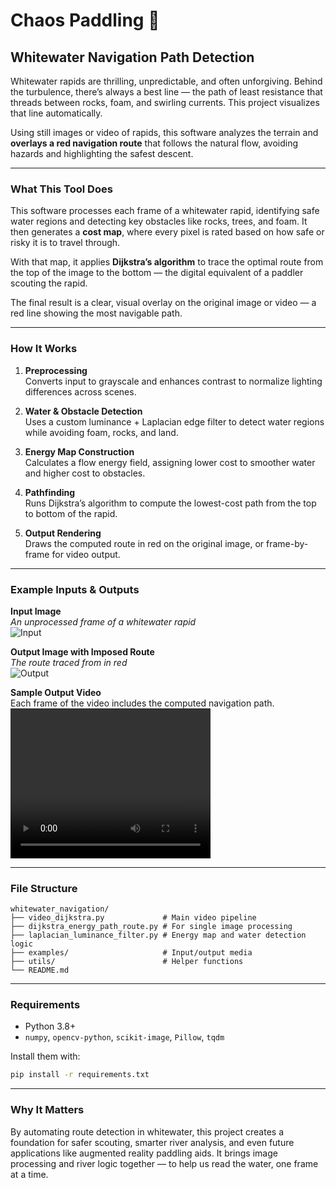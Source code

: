 # Chaos Paddling 🛶

## Whitewater Navigation Path Detection

Whitewater rapids are thrilling, unpredictable, and often unforgiving. Behind the turbulence, there’s always a best line — the path of least resistance that threads between rocks, foam, and swirling currents. This project visualizes that line automatically.

Using still images or video of rapids, this software analyzes the terrain and **overlays a red navigation route** that follows the natural flow, avoiding hazards and highlighting the safest descent.

---

### What This Tool Does

This software processes each frame of a whitewater rapid, identifying safe water regions and detecting key obstacles like rocks, trees, and foam. It then generates a **cost map**, where every pixel is rated based on how safe or risky it is to travel through.

With that map, it applies **Dijkstra’s algorithm** to trace the optimal route from the top of the image to the bottom — the digital equivalent of a paddler scouting the rapid.

The final result is a clear, visual overlay on the original image or video — a red line showing the most navigable path.

---

### How It Works

1. **Preprocessing**  
   Converts input to grayscale and enhances contrast to normalize lighting differences across scenes.

2. **Water & Obstacle Detection**  
   Uses a custom luminance + Laplacian edge filter to detect water regions while avoiding foam, rocks, and land.

3. **Energy Map Construction**  
   Calculates a flow energy field, assigning lower cost to smoother water and higher cost to obstacles.

4. **Pathfinding**  
   Runs Dijkstra’s algorithm to compute the lowest-cost path from the top to bottom of the rapid.

5. **Output Rendering**  
   Draws the computed route in red on the original image, or frame-by-frame for video output.

---

### Example Inputs & Outputs

**Input Image**  
*An unprocessed frame of a whitewater rapid*  
![Input](test_images/13_dark_test4.jpg)

**Output Image with Imposed Route**  
*The route traced from in red*  
![Output](Image_Results/13_image_result.jpg')

**Sample Output Video**  
Each frame of the video includes the computed navigation path.  
<video src="test_videos/04c_augmented_frames_only.mp4" width="320" height="240" controls></video>

---

### File Structure

```
whitewater_navigation/
├── video_dijkstra.py             # Main video pipeline
├── dijkstra_energy_path_route.py # For single image processing
├── laplacian_luminance_filter.py # Energy map and water detection logic
├── examples/                     # Input/output media
├── utils/                        # Helper functions
└── README.md
```

---

### Requirements

- Python 3.8+
- `numpy`, `opencv-python`, `scikit-image`, `Pillow`, `tqdm`

Install them with:

```bash
pip install -r requirements.txt
```

---

### Why It Matters

By automating route detection in whitewater, this project creates a foundation for safer scouting, smarter river analysis, and even future applications like augmented reality paddling aids. It brings image processing and river logic together — to help us read the water, one frame at a time.
